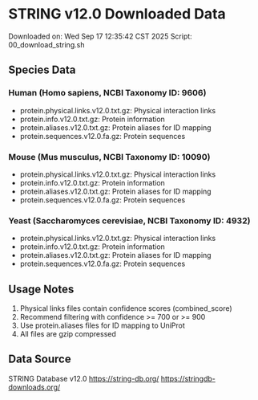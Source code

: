 # STRING v12.0 Downloaded Data

Downloaded on: Wed Sep 17 12:35:42 CST 2025
Script: 00_download_string.sh

## Species Data

### Human (Homo sapiens, NCBI Taxonomy ID: 9606)
- protein.physical.links.v12.0.txt.gz: Physical interaction links
- protein.info.v12.0.txt.gz: Protein information
- protein.aliases.v12.0.txt.gz: Protein aliases for ID mapping
- protein.sequences.v12.0.fa.gz: Protein sequences

### Mouse (Mus musculus, NCBI Taxonomy ID: 10090)
- protein.physical.links.v12.0.txt.gz: Physical interaction links
- protein.info.v12.0.txt.gz: Protein information
- protein.aliases.v12.0.txt.gz: Protein aliases for ID mapping
- protein.sequences.v12.0.fa.gz: Protein sequences

### Yeast (Saccharomyces cerevisiae, NCBI Taxonomy ID: 4932)
- protein.physical.links.v12.0.txt.gz: Physical interaction links
- protein.info.v12.0.txt.gz: Protein information
- protein.aliases.v12.0.txt.gz: Protein aliases for ID mapping
- protein.sequences.v12.0.fa.gz: Protein sequences

## Usage Notes

1. Physical links files contain confidence scores (combined_score)
2. Recommend filtering with confidence >= 700 or >= 900
3. Use protein.aliases files for ID mapping to UniProt
4. All files are gzip compressed

## Data Source

STRING Database v12.0
https://string-db.org/
https://stringdb-downloads.org/


